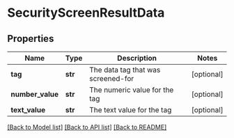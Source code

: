 # SecurityScreenResultData

## Properties
Name | Type | Description | Notes
------------ | ------------- | ------------- | -------------
**tag** | **str** | The data tag that was screened-for | [optional] 
**number_value** | **str** | The numeric value for the tag | [optional] 
**text_value** | **str** | The text value for the tag | [optional] 

[[Back to Model list]](../README.md#documentation-for-models) [[Back to API list]](../README.md#documentation-for-api-endpoints) [[Back to README]](../README.md)


